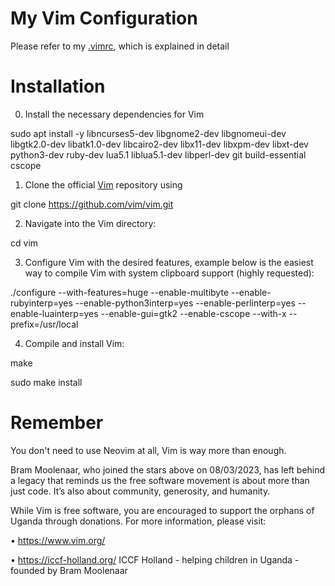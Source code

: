 # My Vim Configuration

Please refer to my [.vimrc](https://github.com/nichohells/myVim/blob/main/.vimrc), which is explained in detail

# Installation

0. Install the necessary dependencies for Vim

sudo apt install -y libncurses5-dev libgnome2-dev libgnomeui-dev \
libgtk2.0-dev libatk1.0-dev libcairo2-dev libx11-dev libxpm-dev libxt-dev \
python3-dev ruby-dev lua5.1 liblua5.1-dev libperl-dev git build-essential cscope

1. Clone the official [Vim](https://github.com/vim/vim) repository using

git clone https://github.com/vim/vim.git

2. Navigate into the Vim directory:

cd vim

3. Configure Vim with the desired features,
   example below is the easiest way to compile Vim with system clipboard support (highly requested):

./configure --with-features=huge --enable-multibyte --enable-rubyinterp=yes --enable-python3interp=yes --enable-perlinterp=yes --enable-luainterp=yes --enable-gui=gtk2 --enable-cscope --with-x --prefix=/usr/local

4. Compile and install Vim:

make

sudo make install

# Remember

You don't need to use Neovim at all, Vim is way more than enough.

Bram Moolenaar, who joined the stars above on 08/03/2023, has left behind a legacy that reminds us the free software movement is about more than just code. It’s also about community, generosity, and humanity.

While Vim is free software, you are encouraged to support the orphans of Uganda through donations. For more information, please visit:

• https://www.vim.org/

• https://iccf-holland.org/ ICCF Holland - helping children in Uganda - founded by Bram Moolenaar
